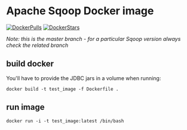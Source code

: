 # Apache Sqoop Docker image

[![DockerPulls](https://img.shields.io/docker/pulls/dvoros/sqoop.svg)](https://registry.hub.docker.com/u/dvoros/sqoop/)
[![DockerStars](https://img.shields.io/docker/stars/dvoros/sqoop.svg)](https://registry.hub.docker.com/u/dvoros/sqoop/)

_Note: this is the master branch - for a particular Sqoop version always check the related branch_

## build docker

You'll have to provide the JDBC jars in a volume when running:

```
docker build -t test_image -f Dockerfile .
```

## run image

```
docker run -i -t test_image:latest /bin/bash
```
